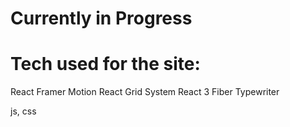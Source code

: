 # Currently in Progress

# Tech used for the site:
React
Framer Motion
React Grid System
React 3 Fiber
Typewriter

js, css
